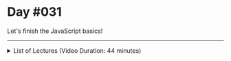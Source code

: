 # Day #031
Let's finish the JavaScript basics!

---

<details>
    <summary>List of Lectures (Video Duration: 44 minutes)</summary>
    <ul>
        <li>Splitting Code Across Multiple Lines</li>
        <li>Accessing Object Properties</li>
        <li>Performing Operations</li>
        <li>Onwards To Custom Commands!</li>
        <li>Introducing Functions</li>
        <li>Functions & Variables</li>
        <li>Returning Values In Functions</li>
        <li>Passing Data Into Functions With Parameters</li>
        <li>Functions - A Summary</li>
    </ul>
</details>